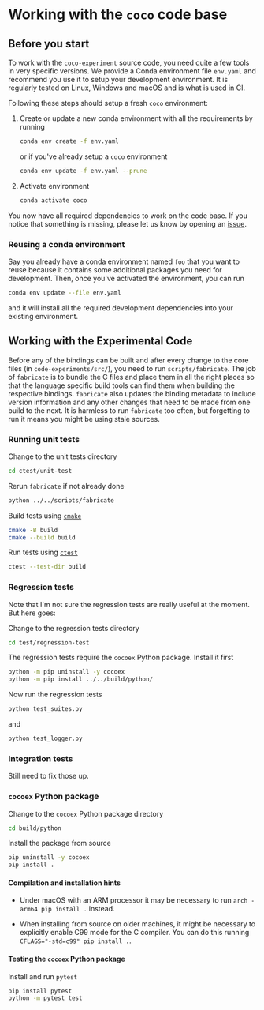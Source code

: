 Working with the `coco` code base
=================================

## Before you start

To work with the `coco-experiment` source code, you need quite a few tools in very specific versions.
We provide a Conda environment file `env.yaml` and recommend you use it to setup your development environment.
It is regularly tested on Linux, Windows and macOS and is what is used in CI.

Following these steps should setup a fresh `coco` environment:

1. Create or update a new conda environment with all the requirements by running
 
   ```sh
   conda env create -f env.yaml
   ``` 
   or if you've already setup a `coco` environment
   ```sh
   conda env update -f env.yaml --prune
   ``` 

1. Activate environment
   ```sh
   conda activate coco
   ```

You now have all required dependencies to work on the code base.
If you notice that something is missing, please let us know by opening an [issue](https://github.com/numbbo/coco/issues/new/choose).

### Reusing a conda environment

Say you already have a conda environment named `foo` that you want to reuse because it contains some additional packages you need for development.
Then, once you've activated the environment, you can run

```sh
conda env update --file env.yaml
```

and it will install all the required development dependencies into your existing environment.

## Working with the Experimental Code

Before any of the bindings can be built and after every change to the core files (in `code-experiments/src/`), you need to run `scripts/fabricate`.
The job of `fabricate` is to bundle the C files and place them in all the right places so that the language specific build tools can find them when building the respective bindings.
`fabricate` also updates the binding metadata to include version information and any other changes that need to be made from one build to the next.
It is harmless to run `fabricate` too often, but forgetting to run it means you might be using stale sources.

### Running unit tests

Change to the unit tests directory
```sh
cd ctest/unit-test
```

Rerun `fabricate` if not already done
```sh
python ../../scripts/fabricate
```

Build tests using [`cmake`](https://cmake.org/cmake/help/latest/manual/cmake.1.html)
```sh
cmake -B build
cmake --build build
```

Run tests using [`ctest`](https://cmake.org/cmake/help/latest/manual/ctest.1.html)
```sh
ctest --test-dir build     
```

### Regression tests

Note that I'm not sure the regression tests are really useful at the moment. But here goes:

Change to the regression tests directory
```sh
cd test/regression-test
```

The regression tests require the `cocoex` Python package. Install it first
```sh
python -m pip uninstall -y cocoex
python -m pip install ../../build/python/  
```

Now run the regression tests

```sh
python test_suites.py   
```
and 
```sh
python test_logger.py
```

### Integration tests

Still need to fix those up.

### `cocoex` Python package

Change to the `cocoex` Python package directory
```sh
cd build/python
```

Install the package from source
```sh
pip uninstall -y cocoex
pip install .
```

#### Compilation and installation hints

- Under macOS with an ARM processor it may be necessary to run `arch -arm64 pip install .` instead.

- When installing from source on older machines, it might be necessary to explicitly enable C99 mode for the C compiler.
  You can do this running `CFLAGS="-std=c99" pip install .`. 

#### Testing the `cocoex` Python package

Install and run `pytest`
```sh
pip install pytest
python -m pytest test
```